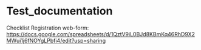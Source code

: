 # Test_documentation

Checklist Registration web-form:
https://docs.google.com/spreadsheets/d/1QztV9iL0BJd8KBmKq46RhD9X2MWui1j6fNOYgLPbfi4/edit?usp=sharing
